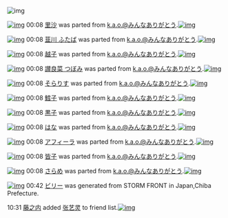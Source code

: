 ![img](http://gdrive-cdn.herokuapp.com/537b65a5bc09f0000721dda7/512px-barcode.png)

[![img](http://www.deviantsart.com/5ulcar.png)](http://www.barcodekanojo.com/kanojo/2058858/%E9%87%8C%E6%B2%99) 00:08 [里沙](http://www.barcodekanojo.com/kanojo/2058858/%E9%87%8C%E6%B2%99) was parted from [k.a.o.@みんなありがとう](http://www.barcodekanojo.com/kanojo/2058858/%E9%87%8C%E6%B2%99).[![img](http://www.deviantsart.com/1ne7497.jpeg)](http://www.barcodekanojo.com/user/30944/k.a.o.%40%E3%81%BF%E3%82%93%E3%81%AA%E3%81%82%E3%82%8A%E3%81%8C%E3%81%A8%E3%81%86)

[![img](http://www.deviantsart.com/2vabavg.png)](http://www.barcodekanojo.com/kanojo/2318015/%E9%9F%AE%E5%B7%9D%20%E3%81%B5%E3%81%9F%E3%81%B0) 00:08 [韮川 ふたば](http://www.barcodekanojo.com/kanojo/2318015/%E9%9F%AE%E5%B7%9D%20%E3%81%B5%E3%81%9F%E3%81%B0) was parted from [k.a.o.@みんなありがとう](http://www.barcodekanojo.com/kanojo/2318015/%E9%9F%AE%E5%B7%9D%20%E3%81%B5%E3%81%9F%E3%81%B0).[![img](http://www.deviantsart.com/1ne7497.jpeg)](http://www.barcodekanojo.com/user/30944/k.a.o.%40%E3%81%BF%E3%82%93%E3%81%AA%E3%81%82%E3%82%8A%E3%81%8C%E3%81%A8%E3%81%86)

[![img](http://www.deviantsart.com/96s698.png)](http://www.barcodekanojo.com/kanojo/1746157/%E8%B6%8A%E5%AD%90) 00:08 [越子](http://www.barcodekanojo.com/kanojo/1746157/%E8%B6%8A%E5%AD%90) was parted from [k.a.o.@みんなありがとう](http://www.barcodekanojo.com/kanojo/1746157/%E8%B6%8A%E5%AD%90).[![img](http://www.deviantsart.com/1ne7497.jpeg)](http://www.barcodekanojo.com/user/30944/k.a.o.%40%E3%81%BF%E3%82%93%E3%81%AA%E3%81%82%E3%82%8A%E3%81%8C%E3%81%A8%E3%81%86)

[![img](http://www.deviantsart.com/2r52gqn.png)](http://www.barcodekanojo.com/kanojo/2523672/%E8%AE%83%E8%89%AF%E8%8F%9C%20%E3%81%A4%E3%81%BC%E3%81%BF) 00:08 [讃良菜 つぼみ](http://www.barcodekanojo.com/kanojo/2523672/%E8%AE%83%E8%89%AF%E8%8F%9C%20%E3%81%A4%E3%81%BC%E3%81%BF) was parted from [k.a.o.@みんなありがとう](http://www.barcodekanojo.com/kanojo/2523672/%E8%AE%83%E8%89%AF%E8%8F%9C%20%E3%81%A4%E3%81%BC%E3%81%BF).[![img](http://www.deviantsart.com/1ne7497.jpeg)](http://www.barcodekanojo.com/user/30944/k.a.o.%40%E3%81%BF%E3%82%93%E3%81%AA%E3%81%82%E3%82%8A%E3%81%8C%E3%81%A8%E3%81%86)

[![img](http://www.deviantsart.com/13u7d1c.png)](http://www.barcodekanojo.com/kanojo/406047/%E3%81%9D%E3%82%89%E3%82%8A%E3%81%99) 00:08 [そらりす](http://www.barcodekanojo.com/kanojo/406047/%E3%81%9D%E3%82%89%E3%82%8A%E3%81%99) was parted from [k.a.o.@みんなありがとう](http://www.barcodekanojo.com/kanojo/406047/%E3%81%9D%E3%82%89%E3%82%8A%E3%81%99).[![img](http://www.deviantsart.com/1ne7497.jpeg)](http://www.barcodekanojo.com/user/30944/k.a.o.%40%E3%81%BF%E3%82%93%E3%81%AA%E3%81%82%E3%82%8A%E3%81%8C%E3%81%A8%E3%81%86)

[![img](http://www.deviantsart.com/8486af.png)](http://www.barcodekanojo.com/kanojo/1425203/%E9%B1%88%E5%AD%90) 00:08 [鱈子](http://www.barcodekanojo.com/kanojo/1425203/%E9%B1%88%E5%AD%90) was parted from [k.a.o.@みんなありがとう](http://www.barcodekanojo.com/kanojo/1425203/%E9%B1%88%E5%AD%90).[![img](http://www.deviantsart.com/1ne7497.jpeg)](http://www.barcodekanojo.com/user/30944/k.a.o.%40%E3%81%BF%E3%82%93%E3%81%AA%E3%81%82%E3%82%8A%E3%81%8C%E3%81%A8%E3%81%86)

[![img](http://www.deviantsart.com/i2v3j1.png)](http://www.barcodekanojo.com/kanojo/460957/%E9%BB%92%E5%AD%90) 00:08 [黒子](http://www.barcodekanojo.com/kanojo/460957/%E9%BB%92%E5%AD%90) was parted from [k.a.o.@みんなありがとう](http://www.barcodekanojo.com/kanojo/460957/%E9%BB%92%E5%AD%90).[![img](http://www.deviantsart.com/1ne7497.jpeg)](http://www.barcodekanojo.com/user/30944/k.a.o.%40%E3%81%BF%E3%82%93%E3%81%AA%E3%81%82%E3%82%8A%E3%81%8C%E3%81%A8%E3%81%86)

[![img](http://www.deviantsart.com/qb0ctf.png)](http://www.barcodekanojo.com/kanojo/1389430/%E3%81%AF%E3%81%AA) 00:08 [はな](http://www.barcodekanojo.com/kanojo/1389430/%E3%81%AF%E3%81%AA) was parted from [k.a.o.@みんなありがとう](http://www.barcodekanojo.com/kanojo/1389430/%E3%81%AF%E3%81%AA).[![img](http://www.deviantsart.com/1ne7497.jpeg)](http://www.barcodekanojo.com/user/30944/k.a.o.%40%E3%81%BF%E3%82%93%E3%81%AA%E3%81%82%E3%82%8A%E3%81%8C%E3%81%A8%E3%81%86)

[![img](http://www.deviantsart.com/26gf8oc.png)](http://www.barcodekanojo.com/kanojo/2537373/%E3%82%A2%E3%83%95%E3%82%A3%E3%83%BC%E3%83%A9) 00:08 [アフィーラ](http://www.barcodekanojo.com/kanojo/2537373/%E3%82%A2%E3%83%95%E3%82%A3%E3%83%BC%E3%83%A9) was parted from [k.a.o.@みんなありがとう](http://www.barcodekanojo.com/kanojo/2537373/%E3%82%A2%E3%83%95%E3%82%A3%E3%83%BC%E3%83%A9).[![img](http://www.deviantsart.com/1ne7497.jpeg)](http://www.barcodekanojo.com/user/30944/k.a.o.%40%E3%81%BF%E3%82%93%E3%81%AA%E3%81%82%E3%82%8A%E3%81%8C%E3%81%A8%E3%81%86)

[![img](http://www.deviantsart.com/g831t5.png)](http://www.barcodekanojo.com/kanojo/575641/%E7%9A%86%E5%AD%90) 00:08 [皆子](http://www.barcodekanojo.com/kanojo/575641/%E7%9A%86%E5%AD%90) was parted from [k.a.o.@みんなありがとう](http://www.barcodekanojo.com/kanojo/575641/%E7%9A%86%E5%AD%90).[![img](http://www.deviantsart.com/1ne7497.jpeg)](http://www.barcodekanojo.com/user/30944/k.a.o.%40%E3%81%BF%E3%82%93%E3%81%AA%E3%81%82%E3%82%8A%E3%81%8C%E3%81%A8%E3%81%86)

[![img](http://www.deviantsart.com/1ah6nv.png)](http://www.barcodekanojo.com/kanojo/3176018/%E3%81%95%E3%82%89%E3%82%81) 00:08 [さらめ](http://www.barcodekanojo.com/kanojo/3176018/%E3%81%95%E3%82%89%E3%82%81) was parted from [k.a.o.@みんなありがとう](http://www.barcodekanojo.com/kanojo/3176018/%E3%81%95%E3%82%89%E3%82%81).[![img](http://www.deviantsart.com/1ne7497.jpeg)](http://www.barcodekanojo.com/user/30944/k.a.o.%40%E3%81%BF%E3%82%93%E3%81%AA%E3%81%82%E3%82%8A%E3%81%8C%E3%81%A8%E3%81%86)

[![img](http://www.deviantsart.com/1k5f2o3.png)](http://www.barcodekanojo.com/kanojo/3193918/%E3%83%93%E3%83%AA%E3%83%BC) 00:42 [ビリー](http://www.barcodekanojo.com/kanojo/3193918/%E3%83%93%E3%83%AA%E3%83%BC) was generated from STORM FRONT in Japan,Chiba Prefecture.

10:31 [藤之内](http://www.barcodekanojo.com/user/500811/%E8%97%A4%E4%B9%8B%E5%86%85) added [张艺灵](http://www.barcodekanojo.com/kanojo/3192029/%E5%BC%A0%E8%89%BA%E7%81%B5) to friend list.[![img](http://www.deviantsart.com/1ojvr5g.png)](http://www.barcodekanojo.com/kanojo/3192029/%E5%BC%A0%E8%89%BA%E7%81%B5)

